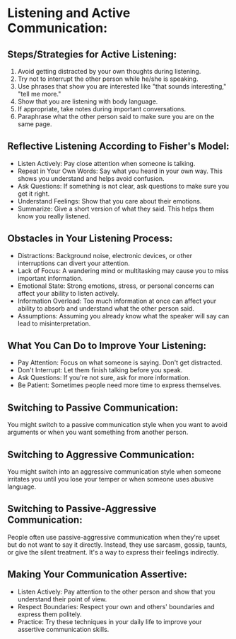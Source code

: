 # Listening and Active Communication:

## Steps/Strategies for Active Listening:
1. Avoid getting distracted by your own thoughts during listening.
2. Try not to interrupt the other person while he/she is speaking.
3. Use phrases that show you are interested like "that sounds interesting," "tell me more."
4. Show that you are listening with body language.
5. If appropriate, take notes during important conversations.
6. Paraphrase what the other person said to make sure you are on the same page.

## Reflective Listening According to Fisher's Model:
- Listen Actively: Pay close attention when someone is talking.
- Repeat in Your Own Words: Say what you heard in your own way. This shows you understand and helps avoid confusion.
- Ask Questions: If something is not clear, ask questions to make sure you get it right.
- Understand Feelings: Show that you care about their emotions.
- Summarize: Give a short version of what they said. This helps them know you really listened.

## Obstacles in Your Listening Process:
- Distractions: Background noise, electronic devices, or other interruptions can divert your attention.
- Lack of Focus: A wandering mind or multitasking may cause you to miss important information.
- Emotional State: Strong emotions, stress, or personal concerns can affect your ability to listen actively.
- Information Overload: Too much information at once can affect your ability to absorb and understand what the other person said.
- Assumptions: Assuming you already know what the speaker will say can lead to misinterpretation.

## What You Can Do to Improve Your Listening:
- Pay Attention: Focus on what someone is saying. Don't get distracted.
- Don't Interrupt: Let them finish talking before you speak.
- Ask Questions: If you're not sure, ask for more information.
- Be Patient: Sometimes people need more time to express themselves.

## Switching to Passive Communication:
You might switch to a passive communication style when you want to avoid arguments or when you want something from another person.

## Switching to Aggressive Communication:
You might switch into an aggressive communication style when someone irritates you until you lose your temper or when someone uses abusive language.

## Switching to Passive-Aggressive Communication:
People often use passive-aggressive communication when they're upset but do not want to say it directly. Instead, they use sarcasm, gossip, taunts, or give the silent treatment. It's a way to express their feelings indirectly.

## Making Your Communication Assertive:
- Listen Actively: Pay attention to the other person and show that you understand their point of view.
- Respect Boundaries: Respect your own and others' boundaries and express them politely.
- Practice: Try these techniques in your daily life to improve your assertive communication skills.
